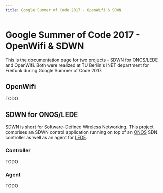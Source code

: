 ```yaml
---
title: Google Summer of Code 2017 - OpenWifi & SDWN
---
```


# Google Summer of Code 2017 - OpenWifi & SDWN

This is the documentation page for two projects - SDWN for ONOS/LEDE and OpenWifi. Both were realized at TU Berlin's INET department for Freifunk during Google Summer of Code 2017.

## OpenWifi

TODO

## SDWN for ONOS/LEDE

SDWN is short for Software-Defined Wireless Networking. This project comprises an SDWN control application running on top of an [ONOS](https://onosproject.org) SDN controller as well as an agent for [LEDE](https://ledeproject.org).

### Controller

TODO

### Agent

TODO
